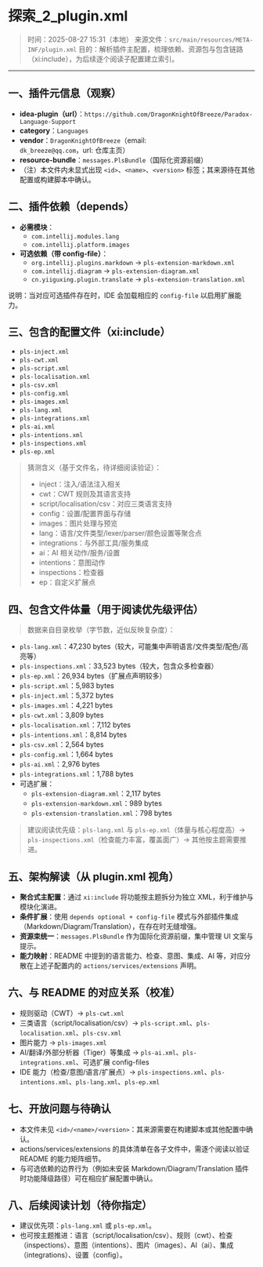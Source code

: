 # 探索_2_plugin.xml

> 时间：2025-08-27 15:31（本地）
> 来源文件：`src/main/resources/META-INF/plugin.xml`
> 目的：解析插件主配置，梳理依赖、资源包与包含链路（xi:include），为后续逐个阅读子配置建立索引。

---

## 一、插件元信息（观察）

- **idea-plugin（url）**：`https://github.com/DragonKnightOfBreeze/Paradox-Language-Support`
- **category**：`Languages`
- **vendor**：`DragonKnightOfBreeze`（email: `dk_breeze@qq.com`，url: 仓库主页）
- **resource-bundle**：`messages.PlsBundle`（国际化资源前缀）
- （注）本文件内未显式出现 `<id>`、`<name>`、`<version>` 标签；其来源待在其他配置或构建脚本中确认。

## 二、插件依赖（depends）

- **必需模块**：
  - `com.intellij.modules.lang`
  - `com.intellij.platform.images`
- **可选依赖（带 config-file）**：
  - `org.intellij.plugins.markdown` → `pls-extension-markdown.xml`
  - `com.intellij.diagram` → `pls-extension-diagram.xml`
  - `cn.yiiguxing.plugin.translate` → `pls-extension-translation.xml`

说明：当对应可选插件存在时，IDE 会加载相应的 `config-file` 以启用扩展能力。

## 三、包含的配置文件（xi:include）

- `pls-inject.xml`
- `pls-cwt.xml`
- `pls-script.xml`
- `pls-localisation.xml`
- `pls-csv.xml`
- `pls-config.xml`
- `pls-images.xml`
- `pls-lang.xml`
- `pls-integrations.xml`
- `pls-ai.xml`
- `pls-intentions.xml`
- `pls-inspections.xml`
- `pls-ep.xml`

> 猜测含义（基于文件名，待详细阅读验证）：
> - inject：注入/语法注入相关
> - cwt：CWT 规则及其语言支持
> - script/localisation/csv：对应三类语言支持
> - config：设置/配置界面与存储
> - images：图片处理与预览
> - lang：语言/文件类型/lexer/parser/颜色设置等聚合点
> - integrations：与外部工具/服务集成
> - ai：AI 相关动作/服务/设置
> - intentions：意图动作
> - inspections：检查器
> - ep：自定义扩展点

## 四、包含文件体量（用于阅读优先级评估）

> 数据来自目录枚举（字节数，近似反映复杂度）：
- `pls-lang.xml`：47,230 bytes（较大，可能集中声明语言/文件类型/配色/高亮等）
- `pls-inspections.xml`：33,523 bytes（较大，包含众多检查器）
- `pls-ep.xml`：26,934 bytes（扩展点声明较多）
- `pls-script.xml`：5,983 bytes
- `pls-inject.xml`：5,372 bytes
- `pls-images.xml`：4,221 bytes
- `pls-cwt.xml`：3,809 bytes
- `pls-localisation.xml`：7,112 bytes
- `pls-intentions.xml`：8,814 bytes
- `pls-csv.xml`：2,564 bytes
- `pls-config.xml`：1,664 bytes
- `pls-ai.xml`：2,976 bytes
- `pls-integrations.xml`：1,788 bytes
- 可选扩展：
  - `pls-extension-diagram.xml`：2,117 bytes
  - `pls-extension-markdown.xml`：989 bytes
  - `pls-extension-translation.xml`：798 bytes

> 建议阅读优先级：`pls-lang.xml` 与 `pls-ep.xml`（体量与核心程度高）→ `pls-inspections.xml`（检查能力丰富，覆盖面广）→ 其他按主题需要推进。

## 五、架构解读（从 plugin.xml 视角）

- **聚合式主配置**：通过 `xi:include` 将功能按主题拆分为独立 XML，利于维护与模块化演进。
- **条件扩展**：使用 `depends optional + config-file` 模式与外部插件集成（Markdown/Diagram/Translation），在存在时无缝增强。
- **资源束统一**：`messages.PlsBundle` 作为国际化资源前缀，集中管理 UI 文案与提示。
- **能力映射**：README 中提到的语言能力、检查、意图、集成、AI 等，对应分散在上述子配置内的 `actions/services/extensions` 声明。

## 六、与 README 的对应关系（校准）

- 规则驱动（CWT）→ `pls-cwt.xml`
- 三类语言（script/localisation/csv）→ `pls-script.xml`、`pls-localisation.xml`、`pls-csv.xml`
- 图片能力 → `pls-images.xml`
- AI/翻译/外部分析器（Tiger）等集成 → `pls-ai.xml`、`pls-integrations.xml`、可选扩展 config-files
- IDE 能力（检查/意图/语言/扩展点）→ `pls-inspections.xml`、`pls-intentions.xml`、`pls-lang.xml`、`pls-ep.xml`

## 七、开放问题与待确认

- 本文件未见 `<id>/<name>/<version>`：其来源需要在构建脚本或其他配置中确认。
- actions/services/extensions 的具体清单在各子文件中，需逐个阅读以验证 README 的能力矩阵细节。
- 与可选依赖的边界行为（例如未安装 Markdown/Diagram/Translation 插件时功能降级路径）可在相应扩展配置中确认。

## 八、后续阅读计划（待你指定）

- 建议优先项：`pls-lang.xml` 或 `pls-ep.xml`。
- 也可按主题推进：语言（script/localisation/csv）、规则（cwt）、检查（inspections）、意图（intentions）、图片（images）、AI（ai）、集成（integrations）、设置（config）。

